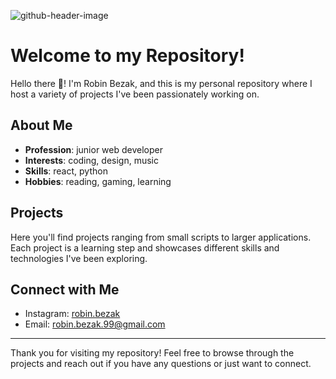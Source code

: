 ![github-header-image](https://github.com/bezakrobin/bezakrobin/assets/76775905/3a4666b4-8f3a-48a0-bd55-9c36655233c4)

# Welcome to my Repository!
Hello there 👋! I'm Robin Bezak, and this is my personal repository where I host a variety of projects I've been passionately working on.

## About Me

- **Profession**: junior web developer
- **Interests**: coding, design, music
- **Skills**: react, python
- **Hobbies**: reading, gaming, learning

## Projects

Here you'll find projects ranging from small scripts to larger applications. Each project is a learning step and showcases different skills and technologies I've been exploring.

## Connect with Me

- Instagram: [robin.bezak](https://www.instagram.com/robin.bezak/)
- Email: robin.bezak.99@gmail.com

---

Thank you for visiting my repository! Feel free to browse through the projects and reach out if you have any questions or just want to connect.

